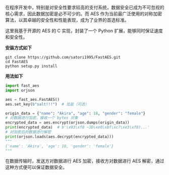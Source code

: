 在程序开发中，特别是对安全性要求较高的支付系统，数据安全已成为不可忽视的核心需求，因此数据加密是必不可少的。而 AES 作为当前最广泛使用的对称加密算法，以其卓越的安全性和性能表现，成为了业界的首选标准。

这里我基于开源的 AES 的 C 实现，封装了一个 Python 扩展，能够同时保证速度和安全性。

**安装方式如下**

~~~shell
git clone https://github.com/satori1995/FastAES.git
cd FastAES
python setup.py install
~~~

**用法如下**

~~~python
import fast_aes
import orjson

aes = fast_aes.FastAES()
aes.set_key(b"salt!!!")  # 加盐（可选）

origin_data = {"name": "Akira", "age": 18, "gender": "female"}
# 对数据进行加密，接收一个 bytes 对象
encrypted_data = aes.encrypt(orjson.dumps(origin_data))
print(encrypted_data)  # b'\x93\xf0 ~JD\xe0\xbf\xc7\xe3\xf8)...'
# 对加密后的数据进行解密
print(orjson.loads(aes.decrypt(encrypted_data)))
"""
{'name': 'Akira', 'age': 18, 'gender': 'female'}
"""
~~~

在数据传输时，发送方对数据进行 AES 加密，接收方对数据进行 AES 解密，通过这种方式便可以保证数据安全。
